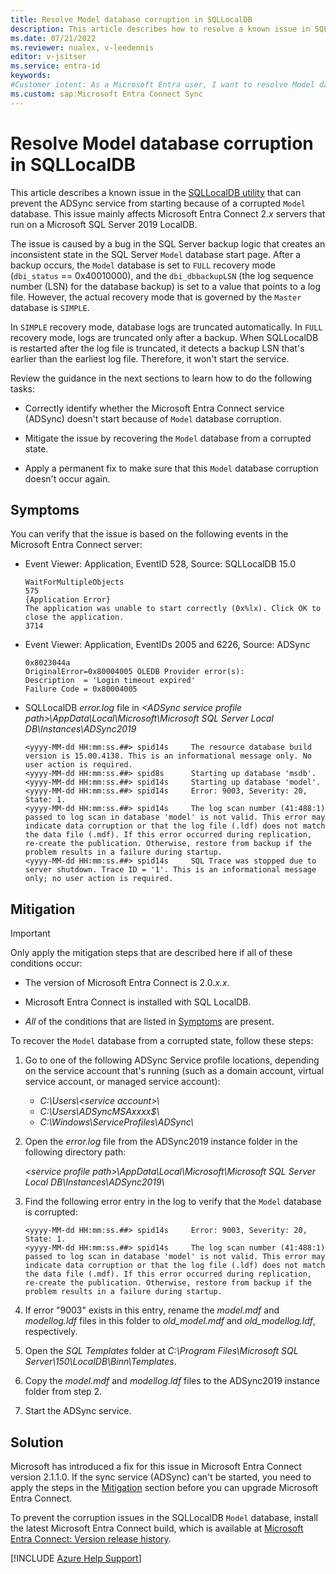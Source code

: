 ```yaml
---
title: Resolve Model database corruption in SQLLocalDB
description: This article describes how to resolve a known issue in SQLLocalDB that can prevent the ADSync service from starting because of a corrupted "Model" database.
ms.date: 07/21/2022
ms.reviewer: nualex, v-leedennis
editor: v-jsitser
ms.service: entra-id
keywords:
#Customer intent: As a Microsoft Entra user, I want to resolve Model database corruption in SQLLocalDB so that I can start and run the ADSync service.
ms.custom: sap:Microsoft Entra Connect Sync
---
```

# Resolve Model database corruption in SQLLocalDB

This article describes a known issue in the [SQLLocalDB utility](/sql/tools/sqllocaldb-utility) that can prevent the ADSync service from starting because of a corrupted `Model` database. This issue mainly affects Microsoft Entra Connect&nbsp;2._x_ servers that run on a Microsoft SQL Server 2019 LocalDB.

The issue is caused by a bug in the SQL Server backup logic that creates an inconsistent state in the SQL Server `Model` database start page. After a backup occurs, the `Model` database is set to `FULL` recovery mode (`dbi_status` == 0x40010000), and the `dbi_dbbackupLSN` (the log sequence number (LSN) for the database backup) is set to a value that points to a log file. However, the actual recovery mode that is governed by the `Master` database is `SIMPLE`.

In `SIMPLE` recovery mode, database logs are truncated automatically. In `FULL` recovery mode, logs are truncated only after a backup. When SQLLocalDB is restarted after the log file is truncated, it detects a backup LSN that's earlier than the earliest log file. Therefore, it won't start the service.

Review the guidance in the next sections to learn how to do the following tasks:

- Correctly identify whether the Microsoft Entra Connect service (ADSync) doesn't start because of `Model` database corruption.

- Mitigate the issue by recovering the `Model` database from a corrupted state.

- Apply a permanent fix to make sure that this `Model` database corruption doesn't occur again.

## Symptoms

You can verify that the issue is based on the following events in the Microsoft Entra Connect server:

- Event Viewer: Application, EventID 528, Source: SQLLocalDB 15.0

  ```output
  WaitForMultipleObjects
  575
  {Application Error}
  The application was unable to start correctly (0x%lx). Click OK to close the application.
  3714
  ```

- Event Viewer: Application, EventIDs 2005 and 6226, Source: ADSync

  ```output
  0x8023044a
  OriginalError=0x80004005 OLEDB Provider error(s):
  Description  = 'Login timeout expired'
  Failure Code = 0x80004005 
  ```

- SQLLocalDB _error.log_ file in *\<ADSync service profile path>\AppData\Local\Microsoft\Microsoft SQL Server Local DB\Instances\ADSync2019*

  ```output
  <yyyy-MM-dd HH:mm:ss.##> spid14s     The resource database build version is 15.00.4138. This is an informational message only. No user action is required.
  <yyyy-MM-dd HH:mm:ss.##> spid8s      Starting up database 'msdb'.
  <yyyy-MM-dd HH:mm:ss.##> spid14s     Starting up database 'model'.
  <yyyy-MM-dd HH:mm:ss.##> spid14s     Error: 9003, Severity: 20, State: 1.
  <yyyy-MM-dd HH:mm:ss.##> spid14s     The log scan number (41:488:1) passed to log scan in database 'model' is not valid. This error may indicate data corruption or that the log file (.ldf) does not match the data file (.mdf). If this error occurred during replication, re-create the publication. Otherwise, restore from backup if the problem results in a failure during startup.
  <yyyy-MM-dd HH:mm:ss.##> spid14s     SQL Trace was stopped due to server shutdown. Trace ID = '1'. This is an informational message only; no user action is required.
  ```

## Mitigation

> [!IMPORTANT]
> Only apply the mitigation steps that are described here if all of these conditions occur:
>
> - The version of Microsoft Entra Connect is 2.0.*x.x*.
>
> - Microsoft Entra Connect is installed with SQL LocalDB.
>
> - *All* of the conditions that are listed in [Symptoms](#symptoms) are present.

To recover the `Model` database from a corrupted state, follow these steps:

1. Go to one of the following ADSync Service profile locations, depending on the service account that's running (such as a domain account, virtual service account, or managed service account):

    - *C:\\Users\\\<service account>\\*
    - *C:\\Users\\ADSyncMSAxxxx$\\*
    - *C:\\Windows\\ServiceProfiles\ADSync\\*

1. Open the _error.log_ file from the ADSync2019 instance folder in the following directory path:

   *\<service profile path>\\AppData\\Local\\Microsoft\\Microsoft SQL Server Local DB\\Instances\\ADSync2019\\*

1. Find the following error entry in the log to verify that the `Model` database is corrupted:

    ```output
    <yyyy-MM-dd HH:mm:ss.##> spid14s     Error: 9003, Severity: 20, State: 1.
    <yyyy-MM-dd HH:mm:ss.##> spid14s     The log scan number (41:488:1) passed to log scan in database 'model' is not valid. This error may indicate data corruption or that the log file (.ldf) does not match the data file (.mdf). If this error occurred during replication, re-create the publication. Otherwise, restore from backup if the problem results in a failure during startup.   
    ```

1. If error "9003" exists in this entry, rename the _model.mdf_ and _modellog.ldf_ files in this folder to _old_model.mdf_ and _old_modellog.ldf_, respectively.

1. Open the _SQL Templates_ folder at *C:\\Program Files\\Microsoft SQL Server\\150\\LocalDB\\Binn\\Templates*.

1. Copy the _model.mdf_ and _modellog.ldf_ files to the ADSync2019 instance folder from step 2.

1. Start the ADSync service.

## Solution

Microsoft has introduced a fix for this issue in Microsoft Entra Connect version 2.1.1.0. If the sync service (ADSync) can't be started, you need to apply the steps in the [Mitigation](#mitigation) section before you can upgrade Microsoft Entra Connect.

To prevent the corruption issues in the SQLLocalDB `Model` database, install the latest Microsoft Entra Connect build, which is available at [Microsoft Entra Connect: Version release history](/azure/active-directory/hybrid/reference-connect-version-history).

[!INCLUDE [Azure Help Support](../../../../includes/azure-help-support.md)]
